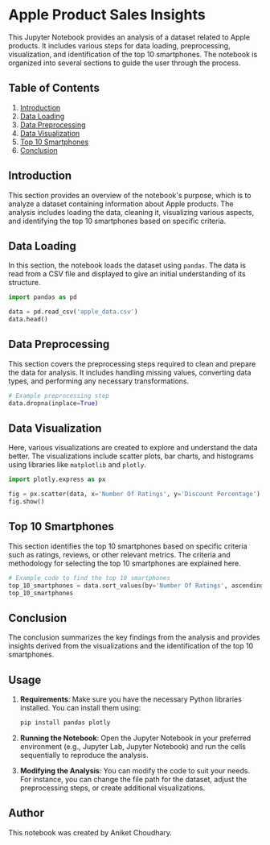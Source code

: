# Apple Product Sales Insights

This Jupyter Notebook provides an analysis of a dataset related to Apple products. It includes various steps for data loading, preprocessing, visualization, and identification of the top 10 smartphones. The notebook is organized into several sections to guide the user through the process.

## Table of Contents

1. [Introduction](#Introduction)
2. [Data Loading](#Data-Loading)
3. [Data Preprocessing](#Data-Preprocessing)
4. [Data Visualization](#Data-Visualization)
5. [Top 10 Smartphones](#Top-10-Smartphones)
6. [Conclusion](#Conclusion)

## Introduction

This section provides an overview of the notebook's purpose, which is to analyze a dataset containing information about Apple products. The analysis includes loading the data, cleaning it, visualizing various aspects, and identifying the top 10 smartphones based on specific criteria.

## Data Loading

In this section, the notebook loads the dataset using `pandas`. The data is read from a CSV file and displayed to give an initial understanding of its structure.

```python
import pandas as pd

data = pd.read_csv('apple_data.csv')
data.head()
```

## Data Preprocessing

This section covers the preprocessing steps required to clean and prepare the data for analysis. It includes handling missing values, converting data types, and performing any necessary transformations.

```python
# Example preprocessing step
data.dropna(inplace=True)
```

## Data Visualization

Here, various visualizations are created to explore and understand the data better. The visualizations include scatter plots, bar charts, and histograms using libraries like `matplotlib` and `plotly`.

```python
import plotly.express as px

fig = px.scatter(data, x='Number Of Ratings', y='Discount Percentage')
fig.show()
```

## Top 10 Smartphones

This section identifies the top 10 smartphones based on specific criteria such as ratings, reviews, or other relevant metrics. The criteria and methodology for selecting the top 10 smartphones are explained here.

```python
# Example code to find the top 10 smartphones
top_10_smartphones = data.sort_values(by='Number Of Ratings', ascending=False).head(10)
top_10_smartphones
```

## Conclusion

The conclusion summarizes the key findings from the analysis and provides insights derived from the visualizations and the identification of the top 10 smartphones.

## Usage

1. **Requirements**: Make sure you have the necessary Python libraries installed. You can install them using:
   ```bash
   pip install pandas plotly
   ```

2. **Running the Notebook**: Open the Jupyter Notebook in your preferred environment (e.g., Jupyter Lab, Jupyter Notebook) and run the cells sequentially to reproduce the analysis.

3. **Modifying the Analysis**: You can modify the code to suit your needs. For instance, you can change the file path for the dataset, adjust the preprocessing steps, or create additional visualizations.

## Author

This notebook was created by Aniket Choudhary.
